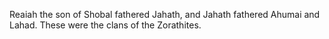 Reaiah the son of Shobal fathered Jahath, and Jahath fathered Ahumai and Lahad. These were the clans of the Zorathites.
